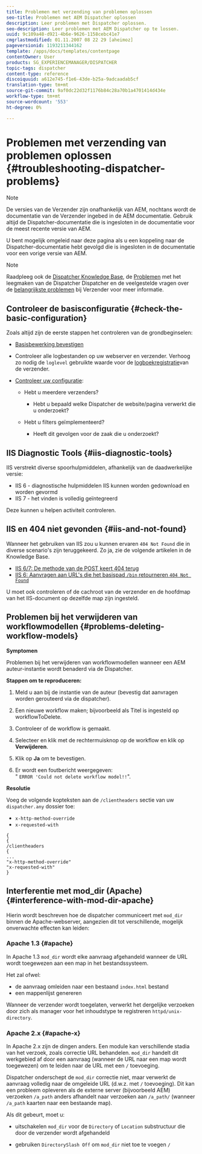 ```yaml
---
title: Problemen met verzending van problemen oplossen
seo-title: Problemen met AEM Dispatcher oplossen
description: Leer problemen met Dispatcher oplossen.
seo-description: Leer problemen met AEM Dispatcher op te lossen.
uuid: 9c109a48-d921-4b6e-9626-1158cebc41e7
cmgrlastmodified: 01.11.2007 08 22 29 [aheimoz]
pageversionid: 1193211344162
template: /apps/docs/templates/contentpage
contentOwner: User
products: SG_EXPERIENCEMANAGER/DISPATCHER
topic-tags: dispatcher
content-type: reference
discoiquuid: a612e745-f1e6-43de-b25a-9adcaadab5cf
translation-type: tm+mt
source-git-commit: 9af0dc22d32f1176b84c28a70b1a4701414d434e
workflow-type: tm+mt
source-wordcount: '553'
ht-degree: 0%

---
```



# Problemen met verzending van problemen oplossen {#troubleshooting-dispatcher-problems}

>[!NOTE]
>
>De versies van de Verzender zijn onafhankelijk van AEM, nochtans wordt de documentatie van de Verzender ingebed in de AEM documentatie. Gebruik altijd de Dispatcher-documentatie die is ingesloten in de documentatie voor de meest recente versie van AEM.
>
>U bent mogelijk omgeleid naar deze pagina als u een koppeling naar de Dispatcher-documentatie hebt gevolgd die is ingesloten in de documentatie voor een vorige versie van AEM.

>[!NOTE]
>
>Raadpleeg ook de [Dispatcher Knowledge Base](https://helpx.adobe.com/cq/kb/index/dispatcher.html), de [Problemen](https://helpx.adobe.com/adobe-cq/kb/troubleshooting-dispatcher-flushing-issues.html) met het leegmaken van de Dispatcher Dispatcher en de veelgestelde vragen over de [belangrijkste problemen](dispatcher-faq.md) bij Verzender voor meer informatie.

## Controleer de basisconfiguratie {#check-the-basic-configuration}

Zoals altijd zijn de eerste stappen het controleren van de grondbeginselen:

* [Basisbewerking bevestigen](/help/using/dispatcher-configuration.md#confirming-basic-operation)
* Controleer alle logbestanden op uw webserver en verzender. Verhoog zo nodig de `loglevel` gebruikte waarde voor de [logboekregistratie](/help/using/dispatcher-configuration.md#logging)van de verzender.

* [Controleer uw configuratie](/help/using/dispatcher-configuration.md):

   * Hebt u meerdere verzenders?

      * Hebt u bepaald welke Dispatcher de website/pagina verwerkt die u onderzoekt?
   * Hebt u filters geïmplementeerd?

      * Heeft dit gevolgen voor de zaak die u onderzoekt?


## IIS Diagnostic Tools {#iis-diagnostic-tools}

IIS verstrekt diverse spoorhulpmiddelen, afhankelijk van de daadwerkelijke versie:

* IIS 6 - diagnostische hulpmiddelen IIS kunnen worden gedownload en worden gevormd
* IIS 7 - het vinden is volledig geïntegreerd

Deze kunnen u helpen activiteit controleren.

## IIS en 404 niet gevonden {#iis-and-not-found}

Wanneer het gebruiken van IIS zou u kunnen ervaren `404 Not Found` die in diverse scenario&#39;s zijn teruggekeerd. Zo ja, zie de volgende artikelen in de Knowledge Base.

* [IIS 6/7: De methode van de POST keert 404 terug](https://helpx.adobe.com/dispatcher/kb/IIS6IsapiFilters.html)
* [IIS 6: Aanvragen aan URL&#39;s die het basispad `/bin` retourneren `404 Not Found`](https://helpx.adobe.com/dispatcher/kb/RequestsToBinDirectoryFailInIIS6.html)

U moet ook controleren of de cachroot van de verzender en de hoofdmap van het IIS-document op dezelfde map zijn ingesteld.

## Problemen bij het verwijderen van workflowmodellen {#problems-deleting-workflow-models}

**Symptomen**

Problemen bij het verwijderen van workflowmodellen wanneer een AEM auteur-instantie wordt benaderd via de Dispatcher.

**Stappen om te reproduceren:**

1. Meld u aan bij de instantie van de auteur (bevestig dat aanvragen worden gerouteerd via de dispatcher).
1. Een nieuwe workflow maken; bijvoorbeeld als Titel is ingesteld op workflowToDelete.
1. Controleer of de workflow is gemaakt.
1. Selecteer en klik met de rechtermuisknop op de workflow en klik op **Verwijderen**.

1. Klik op **Ja** om te bevestigen.
1. Er wordt een foutbericht weergegeven:\
   &quot; `ERROR 'Could not delete workflow model!!`&quot;.

**Resolutie**

Voeg de volgende kopteksten aan de `/clientheaders` sectie van uw `dispatcher.any` dossier toe:

* `x-http-method-override`
* `x-requested-with`

```
{  
{  
/clientheaders  
{  
...  
"x-http-method-override"  
"x-requested-with"  
}
```

## Interferentie met mod_dir (Apache) {#interference-with-mod-dir-apache}

Hierin wordt beschreven hoe de dispatcher communiceert met `mod_dir` binnen de Apache-webserver, aangezien dit tot verschillende, mogelijk onverwachte effecten kan leiden:

### Apache 1.3 {#apache}

In Apache 1.3 `mod_dir` wordt elke aanvraag afgehandeld wanneer de URL wordt toegewezen aan een map in het bestandssysteem.

Het zal ofwel:

* de aanvraag omleiden naar een bestaand `index.html` bestand
* een mappenlijst genereren

Wanneer de verzender wordt toegelaten, verwerkt het dergelijke verzoeken door zich als manager voor het inhoudstype te registreren `httpd/unix-directory`.

### Apache 2.x {#apache-x}

In Apache 2.x zijn de dingen anders. Een module kan verschillende stadia van het verzoek, zoals correctie URL behandelen. `mod_dir` handelt dit werkgebied af door een aanvraag (wanneer de URL naar een map wordt toegewezen) om te leiden naar de URL met een `/` toevoeging.

Dispatcher onderschept de `mod_dir` correctie niet, maar verwerkt de aanvraag volledig naar de omgeleide URL (d.w.z. met `/` toevoeging). Dit kan een probleem opleveren als de externe server (bijvoorbeeld AEM) verzoeken `/a_path` anders afhandelt naar verzoeken aan `/a_path/` (wanneer `/a_path` kaarten naar een bestaande map).

Als dit gebeurt, moet u:

* uitschakelen `mod_dir` voor de `Directory` of `Location` substructuur die door de verzender wordt afgehandeld

* gebruiken `DirectorySlash Off` om `mod_dir` niet toe te voegen `/`
